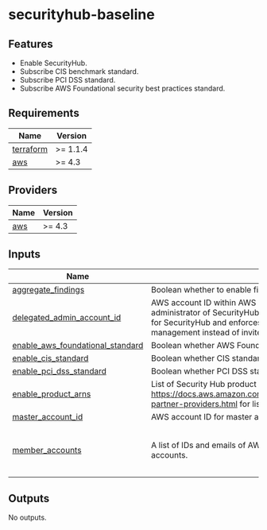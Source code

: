# securityhub-baseline

## Features

- Enable SecurityHub.
- Subscribe CIS benchmark standard.
- Subscribe PCI DSS standard.
- Subscribe AWS Foundational security best practices standard.

<!-- BEGINNING OF PRE-COMMIT-TERRAFORM DOCS HOOK -->
## Requirements

| Name | Version |
|------|---------|
| <a name="requirement_terraform"></a> [terraform](#requirement\_terraform) | >= 1.1.4 |
| <a name="requirement_aws"></a> [aws](#requirement\_aws) | >= 4.3 |

## Providers

| Name | Version |
|------|---------|
| <a name="provider_aws"></a> [aws](#provider\_aws) | >= 4.3 |

## Inputs

| Name | Description | Type | Required |
|------|-------------|------|:--------:|
| <a name="input_aggregate_findings"></a> [aggregate\_findings](#input\_aggregate\_findings) | Boolean whether to enable finding aggregator for every region | `bool` | no |
| <a name="input_delegated_admin_account_id"></a> [delegated\_admin\_account\_id](#input\_delegated\_admin\_account\_id) | AWS account ID within AWS Organization that should become delegated administrator of SecurityHub. This overrides the global `master_account_id` for SecurityHub and enforces AWS Organization-based account management instead of invite-based. | `string` | no |
| <a name="input_enable_aws_foundational_standard"></a> [enable\_aws\_foundational\_standard](#input\_enable\_aws\_foundational\_standard) | Boolean whether AWS Foundations standard is enabled. | `bool` | no |
| <a name="input_enable_cis_standard"></a> [enable\_cis\_standard](#input\_enable\_cis\_standard) | Boolean whether CIS standard is enabled. | `bool` | no |
| <a name="input_enable_pci_dss_standard"></a> [enable\_pci\_dss\_standard](#input\_enable\_pci\_dss\_standard) | Boolean whether PCI DSS standard is enabled. | `bool` | no |
| <a name="input_enable_product_arns"></a> [enable\_product\_arns](#input\_enable\_product\_arns) | List of Security Hub product ARNs, `<REGION>` will be replaced. See https://docs.aws.amazon.com/securityhub/latest/userguide/securityhub-partner-providers.html for list. | `list(string)` | no |
| <a name="input_master_account_id"></a> [master\_account\_id](#input\_master\_account\_id) | AWS account ID for master account. | `string` | no |
| <a name="input_member_accounts"></a> [member\_accounts](#input\_member\_accounts) | A list of IDs and emails of AWS accounts to be associated as member accounts. | <pre>list(object({<br>    account_id = string<br>    email      = string<br>  }))</pre> | no |

## Outputs

No outputs.
<!-- END OF PRE-COMMIT-TERRAFORM DOCS HOOK -->
